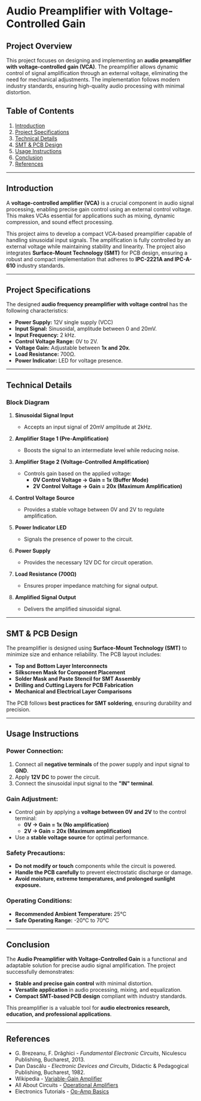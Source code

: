 # Audio Preamplifier with Voltage-Controlled Gain

## Project Overview

This project focuses on designing and implementing an **audio preamplifier with voltage-controlled gain (VCA)**. The preamplifier allows dynamic control of signal amplification through an external voltage, eliminating the need for mechanical adjustments. The implementation follows modern industry standards, ensuring high-quality audio processing with minimal distortion.

## Table of Contents

1. [Introduction](#introduction)  
2. [Project Specifications](#project-specifications)  
3. [Technical Details](#technical-details)  
4. [SMT & PCB Design](#smt--pcb-design)  
5. [Usage Instructions](#usage-instructions)  
6. [Conclusion](#conclusion)  
7. [References](#references)  

---

## Introduction

A **voltage-controlled amplifier (VCA)** is a crucial component in audio signal processing, enabling precise gain control using an external control voltage. This makes VCAs essential for applications such as mixing, dynamic compression, and sound effect processing. 

This project aims to develop a compact VCA-based preamplifier capable of handling sinusoidal input signals. The amplification is fully controlled by an external voltage while maintaining stability and linearity. The project also integrates **Surface-Mount Technology (SMT)** for PCB design, ensuring a robust and compact implementation that adheres to **IPC-2221A and IPC-A-610** industry standards.

---

## Project Specifications

The designed **audio frequency preamplifier with voltage control** has the following characteristics:

- **Power Supply:** 12V single supply (VCC) 
- **Input Signal:** Sinusoidal, amplitude between 0 and 20mV.
- **Input Frequency:** 2 kHz.
- **Control Voltage Range:** 0V to 2V.
- **Voltage Gain:** Adjustable between **1x and 20x**.
- **Load Resistance:** 700Ω.
- **Power Indicator:** LED for voltage presence.

---

## Technical Details

### Block Diagram

1. **Sinusoidal Signal Input**  
   - Accepts an input signal of 20mV amplitude at 2kHz.  

2. **Amplifier Stage 1 (Pre-Amplification)**  
   - Boosts the signal to an intermediate level while reducing noise.

3. **Amplifier Stage 2 (Voltage-Controlled Amplification)**  
   - Controls gain based on the applied voltage:
     - **0V Control Voltage → Gain = 1x (Buffer Mode)**
     - **2V Control Voltage → Gain = 20x (Maximum Amplification)**  

4. **Control Voltage Source**  
   - Provides a stable voltage between 0V and 2V to regulate amplification.

5. **Power Indicator LED**  
   - Signals the presence of power to the circuit.

6. **Power Supply**  
   - Provides the necessary 12V DC for circuit operation.

7. **Load Resistance (700Ω)**  
   - Ensures proper impedance matching for signal output.

8. **Amplified Signal Output**  
   - Delivers the amplified sinusoidal signal.

---

## SMT & PCB Design

The preamplifier is designed using **Surface-Mount Technology (SMT)** to minimize size and enhance reliability. The PCB layout includes:

- **Top and Bottom Layer Interconnects**
- **Silkscreen Mask for Component Placement**
- **Solder Mask and Paste Stencil for SMT Assembly**
- **Drilling and Cutting Layers for PCB Fabrication**
- **Mechanical and Electrical Layer Comparisons**

The PCB follows **best practices for SMT soldering**, ensuring durability and precision.

---

## Usage Instructions

### Power Connection:
1. Connect all **negative terminals** of the power supply and input signal to **GND**.
2. Apply **12V DC** to power the circuit.
3. Connect the sinusoidal input signal to the **"IN" terminal**.

### Gain Adjustment:
- Control gain by applying a **voltage between 0V and 2V** to the control terminal:
  - **0V → Gain = 1x (No amplification)**
  - **2V → Gain = 20x (Maximum amplification)**
- Use a **stable voltage source** for optimal performance.

### Safety Precautions:
- **Do not modify or touch** components while the circuit is powered.
- **Handle the PCB carefully** to prevent electrostatic discharge or damage.
- **Avoid moisture, extreme temperatures, and prolonged sunlight exposure.**

### Operating Conditions:
- **Recommended Ambient Temperature:** 25°C
- **Safe Operating Range:** -20°C to 70°C

---

## Conclusion

The **Audio Preamplifier with Voltage-Controlled Gain** is a functional and adaptable solution for precise audio signal amplification. The project successfully demonstrates:

- **Stable and precise gain control** with minimal distortion.
- **Versatile application** in audio processing, mixing, and equalization.
- **Compact SMT-based PCB design** compliant with industry standards.

This preamplifier is a valuable tool for **audio electronics research, education, and professional applications**.

---

## References

- G. Brezeanu, F. Drăghici - *Fundamental Electronic Circuits*, Niculescu Publishing, Bucharest, 2013.
- Dan Dascălu - *Electronic Devices and Circuits*, Didactic & Pedagogical Publishing, Bucharest, 1982.
- Wikipedia - [Variable-Gain Amplifier](https://en.wikipedia.org/wiki/Variable-gain_amplifier)
- All About Circuits - [Operational Amplifiers](https://www.allaboutcircuits.com/textbook/experiments/chpt-5/simple-op-amp/)
- Electronics Tutorials - [Op-Amp Basics](https://www.electronics-tutorials.ws/opamp/opamp_1.html)

